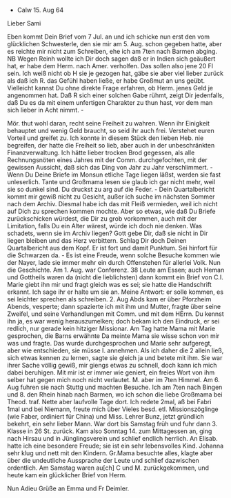 + Calw 15. Aug 64

Lieber Sami

Eben kommt Dein Brief vom 7 Jul. an und ich schicke nun erst den vom glücklichen Schwesterle, den sie mir am 5. Aug. schon gegeben hatte, aber es reichte mir nicht zum Schreiben, ehe ich am 7ten nach Barmen abging. 
NB Wegen Reinh wollte ich Dir doch sagen daß er in Indien sich geäußert hat, er habe dem Herm. nach Amer. verholfen. Das sollen also jene 20 Fl sein. Ich weiß nicht ob H sie je gezogen hat, gäbe sie aber viel lieber zurück als daß ich R. das Gefühl haben ließe, er habe Großmut an uns geübt. Vielleicht kannst Du ohne direkte Frage erfahren, ob Herm. jenes Geld je angenommen hat. Daß R sich einer solchen Gabe rühmt, zeigt Dir jedenfalls, daß Du es da mit einem unfertigen Charakter zu thun hast, vor dem man sich lieber in Acht nimmt. -

Mör. thut wohl daran, recht seine Freiheit zu wahren. Wenn ihr Einigkeit behauptet und wenig Geld braucht, so seid ihr auch frei. Verstehet euren Vorteil und greifet zu. Ich konnte in diesem Stück den lieben Heb. nie begreifen, der hatte die Freiheit so lieb, aber auch in der unbeschränkten Finanzverwaltung. Ich hätte lieber trocken Brod gegessen, als alle Rechnungsnöten eines Jahres mit der Comm. durchgefochten, mit der gewissen Aussicht, daß sich das Ding von Jahr zu Jahr verschlimmert. - Wenn Du Deine Briefe im Monsun etliche Tage liegen läßst, werden sie fast unleserlich. Tante und Großmama lesen sie glaub ich gar nicht mehr, weil sie so dunkel sind. Du druckst zu arg auf die Feder. - Dein Quartalbericht kommt mir gewiß nicht zu Gesicht, außer ich suche im nächsten Sommer nach dem Archiv. Diesmal habe ich das mit Fleiß vermieden, weil ich nicht auf Dich zu sprechen kommen mochte. Aber so etwas, wie daß Du Briefe zurückschicken würdest, die Dir zu grob vorkommen, auch mit der Limitation, falls Du ein Alter wärest, würde ich doch nie denken. Was schadets, wenn sie im Archiv liegen? Gott gebe Dir, daß sie nicht in Dir liegen bleiben und das Herz verbittern. Schlag Dir doch Deinen Quartalbericht aus dem Kopf. Er ist fort und damit Punktum. Sei hinfort für die Schwarzen da. - Es ist eine Freude, wenn solche Besuche kommen wie der Nayer, lade sie immer mehr ein durch Offenstehen für allerlei Volk. Nun die Geschichte. Am 1. Aug. war Conferenz. 38 Leute am Essen; auch Heman und Gottheils waren da (nicht die lieblichsten) dann kommt ein Brief von C.I. Marie giebt ihn mir und fragt gleich was es sei; sie hatte die Handschrift erkannt. Ich sage ihr er halte um sie an. Meine Antwort: er solle kommen, es sei leichter sprechen als schreiben. 2. Aug Abds kam er über Pforzheim Abends, vesperte; dann spazierte ich mit ihm und Mutter, fragte über seine Zweifel, und seine Verhandlungen mit Comm. und mit dem HErrn. Du kennst ihn ja, es war wenig herauszumelken; doch bekam ich den Eindruck, er sei redlich, nur gerade kein hitziger Missionar. Am Tag hatte Mama mit Marie gesprochen, die Barns erwähnte Da meinte Mama sie wisse schon von mir was und fragte. Das wurde durchgesprochen und Marie sehr aufgeregt, aber wie entschieden, sie müsse I. annehmen. Als ich daher die 2 allein ließ, sich etwas kennen zu lernen, sagte sie gleich ja und betete mit ihm. Sie war ihrer Sache völlig gewiß, mir giengs etwas zu schnell, doch kann ich mich dabei beruhigen. Mit mir ist er immer wie geniert, ein freies Wort von ihm selber hat gegen mich noch nicht verlautet. M. aber im 7ten Himmel. Am 6. Aug fuhren sie nach Stuttg und machten Besuche. Ich am 7ten nach Bingen und 8. den Rhein hinab nach Barmen, wo ich schon die liebe Großmama bei Theod. traf. Nette aber laufvolle Tage dort. Ich redete 2mal, aß bei Fabri 1mal und bei Niemann, freute mich über Vieles besd. etl. Missionszöglinge (wie Faber, ordiniert für China) und Miss. Lehrer Bunz, jetzt gründlich bekehrt, ein sehr lieber Mann. War dort bis Samstag früh und fuhr dann 3. Klasse in 26 St. zurück. Kam also Sonntag 14. zum Mittagessen an, ging nach Hirsau und in Jünglingsverein und schlief endlich herrlich. An Elisab. hatte ich eine besondere Freude; sie ist ein sehr lebensvolles Kind. Johanna sehr klug und nett mit den Kindern. Gr.Mama besuchte alles, klagte aber über die undeutliche Aussprache der Leute und schlief dazwischen ordentlich. Am Samstag waren au[ch] C und M. zurückgekommen, und heute kam ein glücklicher Brief von Herm.

Nun Adieu Grüße an Emma und Fr Deimler.

